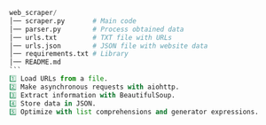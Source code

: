 ````py
web_scraper/
│── scraper.py       # Main code
│── parser.py        # Process obtained data
│── urls.txt         # TXT file with URLs
│── urls.json        # JSON file with website data
│── requirements.txt # Library
│── README.md
```
1️⃣ Load URLs from a file.
2️⃣ Make asynchronous requests with aiohttp.
3️⃣ Extract information with BeautifulSoup.
4️⃣ Store data in JSON.
5️⃣ Optimize with list comprehensions and generator expressions.
